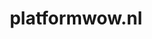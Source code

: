 ---
layout: post
title:  "platformwow.nl"
internal_url:  "/dutchgov/platformwow.nl.html"
categories: dutchgov
---